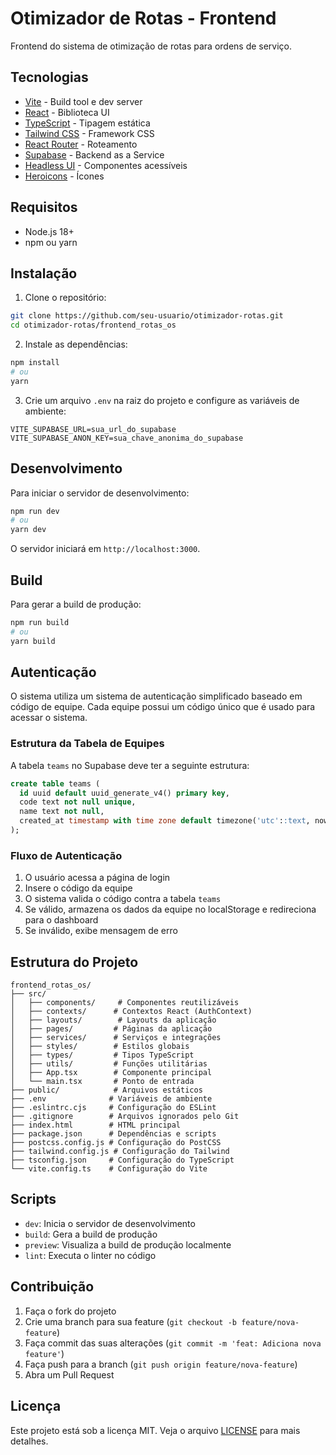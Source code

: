 # Otimizador de Rotas - Frontend

Frontend do sistema de otimização de rotas para ordens de serviço.

## Tecnologias

- [Vite](https://vitejs.dev/) - Build tool e dev server
- [React](https://react.dev/) - Biblioteca UI
- [TypeScript](https://www.typescriptlang.org/) - Tipagem estática
- [Tailwind CSS](https://tailwindcss.com/) - Framework CSS
- [React Router](https://reactrouter.com/) - Roteamento
- [Supabase](https://supabase.com/) - Backend as a Service
- [Headless UI](https://headlessui.com/) - Componentes acessíveis
- [Heroicons](https://heroicons.com/) - Ícones

## Requisitos

- Node.js 18+
- npm ou yarn

## Instalação

1. Clone o repositório:
```bash
git clone https://github.com/seu-usuario/otimizador-rotas.git
cd otimizador-rotas/frontend_rotas_os
```

2. Instale as dependências:
```bash
npm install
# ou
yarn
```

3. Crie um arquivo `.env` na raiz do projeto e configure as variáveis de ambiente:
```env
VITE_SUPABASE_URL=sua_url_do_supabase
VITE_SUPABASE_ANON_KEY=sua_chave_anonima_do_supabase
```

## Desenvolvimento

Para iniciar o servidor de desenvolvimento:

```bash
npm run dev
# ou
yarn dev
```

O servidor iniciará em `http://localhost:3000`.

## Build

Para gerar a build de produção:

```bash
npm run build
# ou
yarn build
```

## Autenticação

O sistema utiliza um sistema de autenticação simplificado baseado em código de equipe. Cada equipe possui um código único que é usado para acessar o sistema.

### Estrutura da Tabela de Equipes

A tabela `teams` no Supabase deve ter a seguinte estrutura:

```sql
create table teams (
  id uuid default uuid_generate_v4() primary key,
  code text not null unique,
  name text not null,
  created_at timestamp with time zone default timezone('utc'::text, now()) not null
);
```

### Fluxo de Autenticação

1. O usuário acessa a página de login
2. Insere o código da equipe
3. O sistema valida o código contra a tabela `teams`
4. Se válido, armazena os dados da equipe no localStorage e redireciona para o dashboard
5. Se inválido, exibe mensagem de erro

## Estrutura do Projeto

```
frontend_rotas_os/
├── src/
│   ├── components/     # Componentes reutilizáveis
│   ├── contexts/      # Contextos React (AuthContext)
│   ├── layouts/        # Layouts da aplicação
│   ├── pages/         # Páginas da aplicação
│   ├── services/      # Serviços e integrações
│   ├── styles/        # Estilos globais
│   ├── types/         # Tipos TypeScript
│   ├── utils/         # Funções utilitárias
│   ├── App.tsx        # Componente principal
│   └── main.tsx       # Ponto de entrada
├── public/            # Arquivos estáticos
├── .env              # Variáveis de ambiente
├── .eslintrc.cjs     # Configuração do ESLint
├── .gitignore        # Arquivos ignorados pelo Git
├── index.html        # HTML principal
├── package.json      # Dependências e scripts
├── postcss.config.js # Configuração do PostCSS
├── tailwind.config.js # Configuração do Tailwind
├── tsconfig.json     # Configuração do TypeScript
└── vite.config.ts    # Configuração do Vite
```

## Scripts

- `dev`: Inicia o servidor de desenvolvimento
- `build`: Gera a build de produção
- `preview`: Visualiza a build de produção localmente
- `lint`: Executa o linter no código

## Contribuição

1. Faça o fork do projeto
2. Crie uma branch para sua feature (`git checkout -b feature/nova-feature`)
3. Faça commit das suas alterações (`git commit -m 'feat: Adiciona nova feature'`)
4. Faça push para a branch (`git push origin feature/nova-feature`)
5. Abra um Pull Request

## Licença

Este projeto está sob a licença MIT. Veja o arquivo [LICENSE](LICENSE) para mais detalhes. 